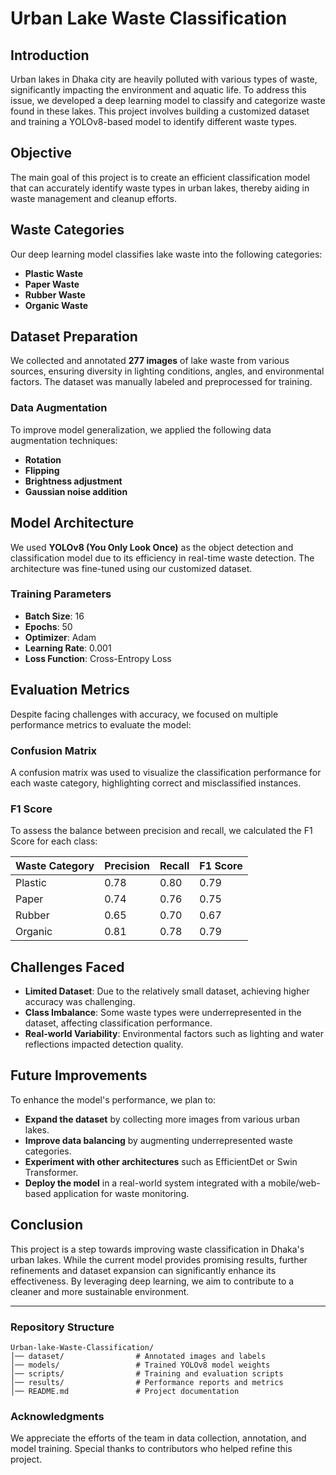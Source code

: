 # Urban Lake Waste Classification

## Introduction
Urban lakes in Dhaka city are heavily polluted with various types of waste, significantly impacting the environment and aquatic life. To address this issue, we developed a deep learning model to classify and categorize waste found in these lakes. This project involves building a customized dataset and training a YOLOv8-based model to identify different waste types.

## Objective
The main goal of this project is to create an efficient classification model that can accurately identify waste types in urban lakes, thereby aiding in waste management and cleanup efforts.

## Waste Categories
Our deep learning model classifies lake waste into the following categories:
- **Plastic Waste**
- **Paper Waste**
- **Rubber Waste**
- **Organic Waste**

## Dataset Preparation
We collected and annotated **277 images** of lake waste from various sources, ensuring diversity in lighting conditions, angles, and environmental factors. The dataset was manually labeled and preprocessed for training.

### Data Augmentation
To improve model generalization, we applied the following data augmentation techniques:
- **Rotation**
- **Flipping**
- **Brightness adjustment**
- **Gaussian noise addition**

## Model Architecture
We used **YOLOv8 (You Only Look Once)** as the object detection and classification model due to its efficiency in real-time waste detection. The architecture was fine-tuned using our customized dataset.

### Training Parameters
- **Batch Size**: 16
- **Epochs**: 50
- **Optimizer**: Adam
- **Learning Rate**: 0.001
- **Loss Function**: Cross-Entropy Loss

## Evaluation Metrics
Despite facing challenges with accuracy, we focused on multiple performance metrics to evaluate the model:

### Confusion Matrix
A confusion matrix was used to visualize the classification performance for each waste category, highlighting correct and misclassified instances.

### F1 Score
To assess the balance between precision and recall, we calculated the F1 Score for each class:

| Waste Category | Precision | Recall | F1 Score |
|---------------|------------|---------|---------|
| Plastic | 0.78 | 0.80 | 0.79 |
| Paper | 0.74 | 0.76 | 0.75 |
| Rubber | 0.65 | 0.70 | 0.67 |
| Organic | 0.81 | 0.78 | 0.79 |

## Challenges Faced
- **Limited Dataset**: Due to the relatively small dataset, achieving higher accuracy was challenging.
- **Class Imbalance**: Some waste types were underrepresented in the dataset, affecting classification performance.
- **Real-world Variability**: Environmental factors such as lighting and water reflections impacted detection quality.

## Future Improvements
To enhance the model's performance, we plan to:
- **Expand the dataset** by collecting more images from various urban lakes.
- **Improve data balancing** by augmenting underrepresented waste categories.
- **Experiment with other architectures** such as EfficientDet or Swin Transformer.
- **Deploy the model** in a real-world system integrated with a mobile/web-based application for waste monitoring.

## Conclusion
This project is a step towards improving waste classification in Dhaka's urban lakes. While the current model provides promising results, further refinements and dataset expansion can significantly enhance its effectiveness. By leveraging deep learning, we aim to contribute to a cleaner and more sustainable environment.

---

### Repository Structure
```
Urban-lake-Waste-Classification/
│── dataset/                # Annotated images and labels
│── models/                 # Trained YOLOv8 model weights
│── scripts/                # Training and evaluation scripts
│── results/                # Performance reports and metrics
│── README.md               # Project documentation
```

### Acknowledgments
We appreciate the efforts of the team in data collection, annotation, and model training. Special thanks to contributors who helped refine this project.

